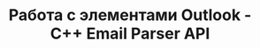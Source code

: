 ---
title: "Работа с элементами Outlook - C++ Email Parser API"
description: "C++ Email Parser API позволяет создавать и сохранять MSG файлы, работать с календарем Outlook, контактами, заметками, задачами и списками рассылки."
url: /ru/cpp/working-with-outlook-items/
weight: 20
type: docs
linktitle: "Работа с элементами Outlook"
---